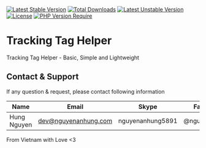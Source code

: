 [![Latest Stable Version](http://poser.pugx.org/nguyenanhung/tracking-tag-helper/v)](https://packagist.org/packages/nguyenanhung/tracking-tag-helper) [![Total Downloads](http://poser.pugx.org/nguyenanhung/tracking-tag-helper/downloads)](https://packagist.org/packages/nguyenanhung/tracking-tag-helper) [![Latest Unstable Version](http://poser.pugx.org/nguyenanhung/tracking-tag-helper/v/unstable)](https://packagist.org/packages/nguyenanhung/tracking-tag-helper) [![License](http://poser.pugx.org/nguyenanhung/tracking-tag-helper/license)](https://packagist.org/packages/nguyenanhung/tracking-tag-helper) [![PHP Version Require](http://poser.pugx.org/nguyenanhung/tracking-tag-helper/require/php)](https://packagist.org/packages/nguyenanhung/tracking-tag-helper)

# Tracking Tag Helper

Tracking Tag Helper - Basic, Simple and Lightweight

## Contact & Support

If any question & request, please contact following information

| Name        | Email                | Skype            | Facebook      |
|-------------|----------------------|------------------|---------------|
| Hung Nguyen | dev@nguyenanhung.com | nguyenanhung5891 | @nguyenanhung |

From Vietnam with Love <3
